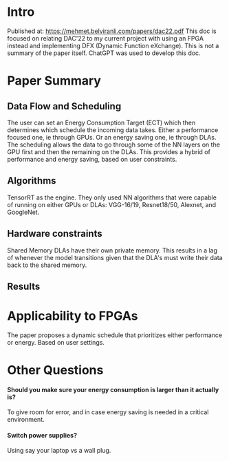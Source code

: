 # Intro
Published at: https://mehmet.belviranli.com/papers/dac22.pdf
This doc is focused on relating DAC'22 to my current project with using an FPGA instead and implementing DFX (Dynamic Function eXchange). 
This is not a summary of the paper itself. ChatGPT was used to develop this doc.

# Paper Summary
## Data Flow and Scheduling
The user can set an Energy Consumption Target (ECT) which then determines which schedule the incoming data takes.
Either a performance focused one, ie through GPUs. Or an energy saving one, ie through DLAs. The scheduling allows the data to go through some of the NN layers on the GPU first and then the remaining on the DLAs.
This provides a hybrid of performance and energy saving, based on user constraints.



## Algorithms 
TensorRT as the engine.
They only used NN algorithms that were capable of running on either GPUs or DLAs: VGG-16/19, Resnet18/50, Alexnet, and GoogleNet. 

## Hardware constraints
Shared Memory
DLAs have their own private memory. This results in a lag of whenever the model transitions given that the DLA's must write their data back to the shared memory.


## Results

# Applicability to FPGAs
The paper proposes a dynamic schedule that prioritizes either performance or energy. Based on user settings.


# Other Questions
#### Should you make sure your energy consumption is larger than it actually is?
To give room for error, and in case energy saving is needed in a critical environment.

#### Switch power supplies?
Using say your laptop vs a wall plug.